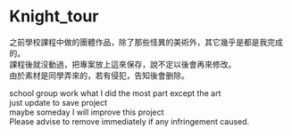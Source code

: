 # Knight_tour

之前學校課程中做的團體作品，除了那些怪異的美術外，其它幾乎是都是我完成的。  
課程後就沒動過，把專案放上這來保存，說不定以後會再來修改。  
由於素材是同學弄來的，若有侵犯，告知後會删除。  


school group work what I did the most part except the art  
just update to save project  
maybe someday I will improve this project  
Please advise to remove immediately if any infringement caused.

